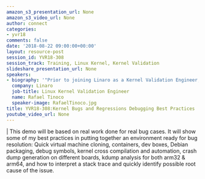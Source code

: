 ```yaml
---
amazon_s3_presentation_url: None
amazon_s3_video_url: None
author: connect
categories:
- yvr18
comments: false
date: '2018-08-22 09:00:00+00:00'
layout: resource-post
session_id: YVR18-308
session_track: Training, Linux Kernel, Kernel Validation
slideshare_presentation_url: None
speakers:
- biography: '"Prior to joining Linaro as a Kernel Validation Engineer, Rafael has worked for the past 19 years in companies such as Sun Microsystems - 8 years as Systems Engineer for Solaris, SPARC High End Servers, AMD64 + Infiniband HPC projects, Storage/Tape Libraries and Backup Consultant - Red Hat - working as Systems Engineer for Virtualization and Linux foundations projects - IBM - where he worked 4 years in the Mainframe STG Lab group (responsible for all new s390 technologies studies/implementations and beta go-to-market), with a residency in IBM Linux for s390x performance group in Boeblingen Lab - and, more recently, Canonical - 4 years as a Senior Sustaining Engineer for Kernel and Userland bugs (focused into bugs related to All User-land, Linux scheduling issues, SCSI/iSCSI, KVM, QEMU & VirtIO, Multipath, Clustering, LVM, Device Mapper, Block devices) in Ubuntu Linux. Rafael has carved his career from field engineering positions, in constant contact with customers, into pure engineering positions focused in Linux internals, user-land, kernel and general OS & performance debugging and bug solving."'
  company: Linaro
  job-title: Linux Kernel Validation Engineer
  name: Rafael Tinoco
  speaker-image: RafaelTinoco.jpg
title: YVR18-308:Kernel Bugs and Regressions Debugging Best Practices
youtube_video_url: None
---
```

|
  This demo will be based on real work done for real bug cases. It will show some of my best practices in putting together an environment ready for bug resolution: Quick virtual machine cloning, containers, dev boxes, Debian packaging, debug symbols, kernel cross compilation and automation, crash dump generation on different boards,  kdump analysis for both arm32 & arm64, and how to interpret a stack trace and quickly identify possible root cause of the issue.
